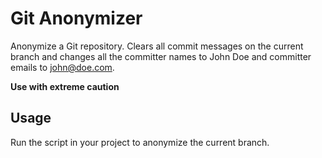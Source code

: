 # Git Anonymizer
Anonymize a Git repository. Clears all commit messages on the current branch and changes all the committer names
to John Doe and committer emails to john@doe.com.

**Use with extreme caution**

## Usage
Run the script in your project to anonymize the current branch.

